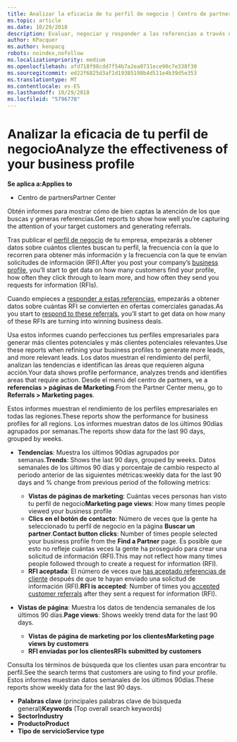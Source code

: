 ```yaml
---
title: Analizar la eficacia de tu perfil de negocio | Centro de partners
ms.topic: article
ms.date: 10/29/2018
description: Evaluar, negociar y responder a las referencias a través del Centro de partners.
author: KPacquer
ms.author: kenpacq
robots: noindex,nofollow
ms.localizationpriority: medium
ms.openlocfilehash: afd718f98cdd7f54b7a2ea0731ece90c7e338f30
ms.sourcegitcommit: ed22f6825d3af1d19385198b4d511e4b39d5e353
ms.translationtype: MT
ms.contentlocale: es-ES
ms.lasthandoff: 10/29/2018
ms.locfileid: "5796778"
---
```

# <a name="analyze-the-effectiveness-of-your-business-profile"></a><span data-ttu-id="49482-103">Analizar la eficacia de tu perfil de negocio</span><span class="sxs-lookup"><span data-stu-id="49482-103">Analyze the effectiveness of your business profile</span></span>
<!-- 
https://go.microsoft.com/fwlink/?linkid=849120
-->

**<span data-ttu-id="49482-104">Se aplica a:</span><span class="sxs-lookup"><span data-stu-id="49482-104">Applies to</span></span>**

-  <span data-ttu-id="49482-105">Centro de partners</span><span class="sxs-lookup"><span data-stu-id="49482-105">Partner Center</span></span>

<span data-ttu-id="49482-106">Obtén informes para mostrar cómo de bien captas la atención de los que buscas y generas referencias.</span><span class="sxs-lookup"><span data-stu-id="49482-106">Get reports to show how well you’re capturing the attention of your target customers and generating referrals.</span></span>

<span data-ttu-id="49482-107">Tras publicar el [perfil de negocio](create-a-marketing-profile.md) de tu empresa, empezarás a obtener datos sobre cuántos clientes buscan tu perfil, la frecuencia con la que lo recorren para obtener más información y la frecuencia con la que te envían solicitudes de información (RFI).</span><span class="sxs-lookup"><span data-stu-id="49482-107">After you post your company’s [business profile](create-a-marketing-profile.md), you’ll start to get data on how many customers find your profile, how often they click through to learn more, and how often they send you requests for information (RFIs).</span></span> 

<span data-ttu-id="49482-108">Cuando empieces a [responder a estas referencias](responding-to-referrals.md), empezarás a obtener datos sobre cuántas RFI se convierten en ofertas comerciales ganadas.</span><span class="sxs-lookup"><span data-stu-id="49482-108">As you start to [respond to these referrals](responding-to-referrals.md), you’ll start to get data on how many of these RFIs are turning into winning business deals.</span></span>

<span data-ttu-id="49482-109">Usa estos informes cuando perfecciones tus perfiles empresariales para generar más clientes potenciales y más clientes potenciales relevantes.</span><span class="sxs-lookup"><span data-stu-id="49482-109">Use these reports when refining your business profiles to generate more leads, and more relevant leads.</span></span> <span data-ttu-id="49482-110">Los datos muestran el rendimiento del perfil, analizan las tendencias e identifican las áreas que requieren alguna acción.</span><span class="sxs-lookup"><span data-stu-id="49482-110">Your data shows profile performance, analyzes trends and identifies areas that require action.</span></span> <span data-ttu-id="49482-111">Desde el menú del centro de partners, ve a **referencias > páginas de Marketing**.</span><span class="sxs-lookup"><span data-stu-id="49482-111">From the Partner Center menu, go to **Referrals > Marketing pages**.</span></span>

<span data-ttu-id="49482-112">Estos informes muestran el rendimiento de los perfiles empresariales en todas las regiones.</span><span class="sxs-lookup"><span data-stu-id="49482-112">These reports show the performance for business profiles for all regions.</span></span> <span data-ttu-id="49482-113">Los informes muestran datos de los últimos 90días agrupados por semanas.</span><span class="sxs-lookup"><span data-stu-id="49482-113">The reports show data for the last 90 days, grouped by weeks.</span></span>

*  <span data-ttu-id="49482-114">**Tendencias**: Muestra los últimos 90días agrupados por semanas.</span><span class="sxs-lookup"><span data-stu-id="49482-114">**Trends**: Shows the last 90 days, grouped by weeks.</span></span> <span data-ttu-id="49482-115">Datos semanales de los últimos 90 días y porcentaje de cambio respecto al periodo anterior de las siguientes métricas:</span><span class="sxs-lookup"><span data-stu-id="49482-115">weekly data for the last 90 days and % change from previous period of the following metrics:</span></span>

   * <span data-ttu-id="49482-116">**Vistas de páginas de marketing**: Cuántas veces personas han visto tu perfil de negocio</span><span class="sxs-lookup"><span data-stu-id="49482-116">**Marketing page views**: How many times people viewed your business profile</span></span>
   * <span data-ttu-id="49482-117">**Clics en el botón de contacto**: Número de veces que la gente ha seleccionado tu perfil de negocio en la página **Buscar un partner**.</span><span class="sxs-lookup"><span data-stu-id="49482-117">**Contact button clicks**: Number of times people selected your business profile from the **Find a Partner** page.</span></span> <span data-ttu-id="49482-118">Es posible que esto no refleje cuántas veces la gente ha proseguido para crear una solicitud de información (RFI).</span><span class="sxs-lookup"><span data-stu-id="49482-118">This may not reflect how many times people followed through to create a request for information (RFI).</span></span>
   * <span data-ttu-id="49482-119">**RFI aceptada**: El número de veces que [has aceptado referencias de cliente](responding-to-referrals.md) después de que te hayan enviado una solicitud de información (RFI).</span><span class="sxs-lookup"><span data-stu-id="49482-119">**RFI is accepted**: Number of times you [accepted customer referrals](responding-to-referrals.md) after they sent a request for information (RFI).</span></span>


*  <span data-ttu-id="49482-120">**Vistas de página**: Muestra los datos de tendencia semanales de los últimos 90 días.</span><span class="sxs-lookup"><span data-stu-id="49482-120">**Page views**: Shows weekly trend data for the last 90 days.</span></span>
   *  **<span data-ttu-id="49482-121">Vistas de página de marketing por los clientes</span><span class="sxs-lookup"><span data-stu-id="49482-121">Marketing page views by customers</span></span>**
   *  **<span data-ttu-id="49482-122">RFI enviadas por los clientes</span><span class="sxs-lookup"><span data-stu-id="49482-122">RFIs submitted by customers</span></span>**

<span data-ttu-id="49482-123">Consulta los términos de búsqueda que los clientes usan para encontrar tu perfil.</span><span class="sxs-lookup"><span data-stu-id="49482-123">See the search terms that customers are using to find your profile.</span></span> <span data-ttu-id="49482-124">Estos informes muestran datos semanales de los últimos 90días.</span><span class="sxs-lookup"><span data-stu-id="49482-124">These reports show weekly data for the last 90 days.</span></span>

*  <span data-ttu-id="49482-125">**Palabras clave** (principales palabras clave de búsqueda general)</span><span class="sxs-lookup"><span data-stu-id="49482-125">**Keywords** (Top overall search keywords)</span></span> 
*  **<span data-ttu-id="49482-126">Sector</span><span class="sxs-lookup"><span data-stu-id="49482-126">Industry</span></span>**
*  **<span data-ttu-id="49482-127">Producto</span><span class="sxs-lookup"><span data-stu-id="49482-127">Product</span></span>**
*  **<span data-ttu-id="49482-128">Tipo de servicio</span><span class="sxs-lookup"><span data-stu-id="49482-128">Service type</span></span>**

